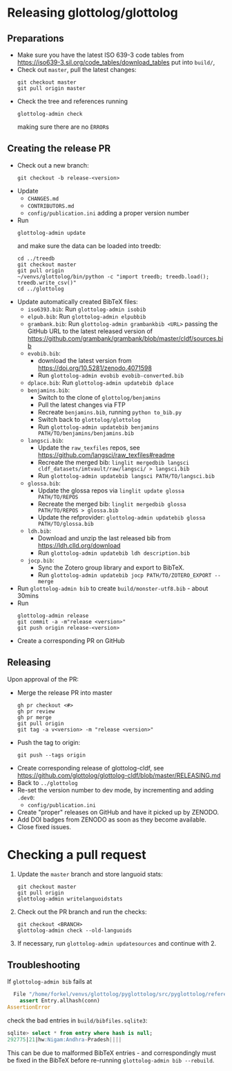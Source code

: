 
# Releasing glottolog/glottolog


## Preparations

- Make sure you have the latest ISO 639-3 code tables from 
  https://iso639-3.sil.org/code_tables/download_tables
  put into `build/`,
- Check out `master`, pull the latest changes:
  ```shell
  git checkout master
  git pull origin master
   ```
- Check the tree and references running
  ```
  glottolog-admin check
  ```
  making sure there are no `ÈRROR`s


## Creating the release PR

- Check out a new branch:
  ```shell
  git checkout -b release-<version>
  ```
- Update 
  - `CHANGES.md`
  - `CONTRIBUTORS.md`
  - `config/publication.ini` adding a proper version number
- Run
  ```shell
  glottolog-admin update
  ```
  and make sure the data can be loaded into treedb:
  ```shell
  cd ../treedb
  git checkout master
  git pull origin
  ~/venvs/glottolog/bin/python -c "import treedb; treedb.load(); treedb.write_csv()"
  cd ../glottolog
  ```
- Update automatically created BibTeX files:
  - `iso6393.bib`: Run `glottolog-admin isobib`
  - `elpub.bib`: Run `glottolog-admin elpubbib`
  - `grambank.bib`: Run `glottolog-admin grambankbib <URL>` passing the GitHub URL to the latest released version of https://github.com/grambank/grambank/blob/master/cldf/sources.bib
  - `evobib.bib`:
    - download the latest version from https://doi.org/10.5281/zenodo.4071598
    - Run `glottolog-admin evobib evobib-converted.bib`
  - `dplace.bib`: Run `glottolog-admin updatebib dplace`
  - `benjamins.bib`:
    - Switch to the clone of `glottolog/benjamins`
    - Pull the latest changes via FTP 
    - Recreate `benjamins.bib`, running `python to_bib.py`
    - Switch back to `glottolog/glottolog`
    - Run `glottolog-admin updatebib benjamins PATH/TO/benjamins/benjamins.bib`
  - `langsci.bib`:
    - Update the `raw_texfiles` repos, see https://github.com/langsci/raw_texfiles#readme
    - Recreate the merged bib: `linglit mergedbib langsci cldf_datasets/imtvault/raw/langsci/ > langsci.bib`
    - Run `glottolog-admin updatebib langsci PATH/TO/langsci.bib`
  - `glossa.bib`:
    - Update the glossa repos via `linglit update glossa PATH/TO/REPOS`
    - Recreate the merged bib: `linglit mergedbib glossa PATH/TO/REPOS > glossa.bib`
    - Update the refprovider: `glottolog-admin updatebib glossa PATH/TO/glossa.bib`
  - `ldh.bib`:
    - Download and unzip the last released bib from https://ldh.clld.org/download
    - Run `glottolog-admin updatebib ldh description.bib`
  - `jocp.bib`:
    - Sync the Zotero group library and export to BibTeX.
    - Run `glottolog-admin updatebib jocp PATH/TO/ZOTERO_EXPORT --merge`
- Run `glottolog-admin bib` to create `build/monster-utf8.bib` - about 30mins
- Run
  ```shell
  glottolog-admin release
  git commit -a -m"release <version>"
  git push origin release-<version>
  ```
- Create a corresponding PR on GitHub


## Releasing

Upon approval of the PR:

- Merge the release PR into master
  ```shell
  gh pr checkout <#>
  gh pr review
  gh pr merge
  git pull origin
  git tag -a v<version> -m "release <version>"
  ```
- Push the tag to origin:
  ```shell
  git push --tags origin
  ```
- Create corresponding release of glottolog-cldf, see
  https://github.com/glottolog/glottolog-cldf/blob/master/RELEASING.md 
- Back to `../glottolog`
- Re-set the version number to dev mode, by incrementing and adding `.dev0`:
  - `config/publication.ini`
- Create "proper" releases on GitHub and have it picked up by ZENODO.
- Add DOI badges from ZENODO as soon as they become available.
- Close fixed issues.


# Checking a pull request

1. Update the `master` branch and store languoid stats:
   ```
   git checkout master
   git pull origin
   glottolog-admin writelanguoidstats
   ```
2. Check out the PR branch and run the checks:
   ```
   git checkout <BRANCH>
   glottolog-admin check --old-languoids
   ```
3. If necessary, run `glottolog-admin updatesources` and continue with 2.


## Troubleshooting

If `glottolog-admin bib` fails at
```python
  File "/home/forkel/venvs/glottolog/pyglottolog/src/pyglottolog/references/bibfiles_db.py", line 559, in assign_ids
    assert Entry.allhash(conn)
AssertionError
```
check the bad entries in `build/bibfiles.sqlite3`:
```sql
sqlite> select * from entry where hash is null;
292775|21|hw:Nigam:Andhra-Pradesh||||
```

This can be due to malformed BibTeX entries - and correspondingly must
be fixed in the BibTeX before re-running `glottolog-admin bib --rebuild`.

